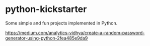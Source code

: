 # python-kickstarter

Some simple and fun projects implemented in Python.

https://medium.com/analytics-vidhya/create-a-random-password-generator-using-python-2fea485e9da9
